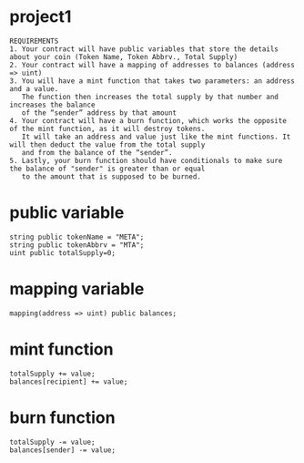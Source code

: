 # project1
 
    REQUIREMENTS
    1. Your contract will have public variables that store the details about your coin (Token Name, Token Abbrv., Total Supply)
    2. Your contract will have a mapping of addresses to balances (address => uint)
    3. You will have a mint function that takes two parameters: an address and a value. 
       The function then increases the total supply by that number and increases the balance 
       of the “sender” address by that amount
    4. Your contract will have a burn function, which works the opposite of the mint function, as it will destroy tokens. 
       It will take an address and value just like the mint functions. It will then deduct the value from the total supply 
       and from the balance of the “sender”.
    5. Lastly, your burn function should have conditionals to make sure the balance of "sender" is greater than or equal 
       to the amount that is supposed to be burned.
       
# public variable

    string public tokenName = "META";
    string public tokenAbbrv = "MTA";
    uint public totalSupply=0;


# mapping variable
    mapping(address => uint) public balances;


# mint function
    totalSupply += value;
    balances[recipient] += value;
# burn function
    totalSupply -= value;
    balances[sender] -= value;
